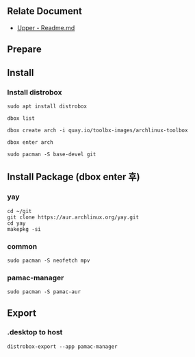 ## Relate Document
- [Upper - Readme.md](readme.md)

## Prepare

## Install 

### Install distrobox
```
sudo apt install distrobox

dbox list

dbox create arch -i quay.io/toolbx-images/archlinux-toolbox

dbox enter arch

sudo pacman -S base-devel git
```

## Install Package (dbox enter 후)

### yay
```
cd ~/git
git clone https://aur.archlinux.org/yay.git
cd yay
makepkg -si
```

### common
```
sudo pacman -S neofetch mpv
```

### pamac-manager
```
sudo pacman -S pamac-aur
```

## Export
### .desktop to host 
```
distrobox-export --app pamac-manager
```